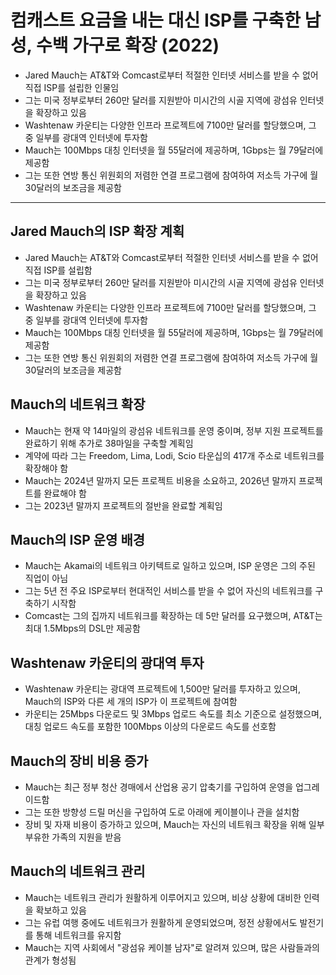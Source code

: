 # 컴캐스트 요금을 내는 대신 ISP를 구축한 남성, 수백 가구로 확장 (2022)


* Jared Mauch는 AT&T와 Comcast로부터 적절한 인터넷 서비스를 받을 수 없어 직접 ISP를 설립한 인물임
* 그는 미국 정부로부터 260만 달러를 지원받아 미시간의 시골 지역에 광섬유 인터넷을 확장하고 있음
* Washtenaw 카운티는 다양한 인프라 프로젝트에 7100만 달러를 할당했으며, 그 중 일부를 광대역 인터넷에 투자함
* Mauch는 100Mbps 대칭 인터넷을 월 55달러에 제공하며, 1Gbps는 월 79달러에 제공함
* 그는 또한 연방 통신 위원회의 저렴한 연결 프로그램에 참여하여 저소득 가구에 월 30달러의 보조금을 제공함

---

Jared Mauch의 ISP 확장 계획
----------------------

* Jared Mauch는 AT&T와 Comcast로부터 적절한 인터넷 서비스를 받을 수 없어 직접 ISP를 설립함
* 그는 미국 정부로부터 260만 달러를 지원받아 미시간의 시골 지역에 광섬유 인터넷을 확장하고 있음
* Washtenaw 카운티는 다양한 인프라 프로젝트에 7100만 달러를 할당했으며, 그 중 일부를 광대역 인터넷에 투자함
* Mauch는 100Mbps 대칭 인터넷을 월 55달러에 제공하며, 1Gbps는 월 79달러에 제공함
* 그는 또한 연방 통신 위원회의 저렴한 연결 프로그램에 참여하여 저소득 가구에 월 30달러의 보조금을 제공함

Mauch의 네트워크 확장
--------------

* Mauch는 현재 약 14마일의 광섬유 네트워크를 운영 중이며, 정부 지원 프로젝트를 완료하기 위해 추가로 38마일을 구축할 계획임
* 계약에 따라 그는 Freedom, Lima, Lodi, Scio 타운십의 417개 주소로 네트워크를 확장해야 함
* Mauch는 2024년 말까지 모든 프로젝트 비용을 소요하고, 2026년 말까지 프로젝트를 완료해야 함
* 그는 2023년 말까지 프로젝트의 절반을 완료할 계획임

Mauch의 ISP 운영 배경
----------------

* Mauch는 Akamai의 네트워크 아키텍트로 일하고 있으며, ISP 운영은 그의 주된 직업이 아님
* 그는 5년 전 주요 ISP로부터 현대적인 서비스를 받을 수 없어 자신의 네트워크를 구축하기 시작함
* Comcast는 그의 집까지 네트워크를 확장하는 데 5만 달러를 요구했으며, AT&T는 최대 1.5Mbps의 DSL만 제공함

Washtenaw 카운티의 광대역 투자
---------------------

* Washtenaw 카운티는 광대역 프로젝트에 1,500만 달러를 투자하고 있으며, Mauch의 ISP와 다른 세 개의 ISP가 이 프로젝트에 참여함
* 카운티는 25Mbps 다운로드 및 3Mbps 업로드 속도를 최소 기준으로 설정했으며, 대칭 업로드 속도를 포함한 100Mbps 이상의 다운로드 속도를 선호함

Mauch의 장비 비용 증가
---------------

* Mauch는 최근 정부 청산 경매에서 산업용 공기 압축기를 구입하여 운영을 업그레이드함
* 그는 또한 방향성 드릴 머신을 구입하여 도로 아래에 케이블이나 관을 설치함
* 장비 및 자재 비용이 증가하고 있으며, Mauch는 자신의 네트워크 확장을 위해 일부 부유한 가족의 지원을 받음

Mauch의 네트워크 관리
--------------

* Mauch는 네트워크 관리가 원활하게 이루어지고 있으며, 비상 상황에 대비한 인력을 확보하고 있음
* 그는 유럽 여행 중에도 네트워크가 원활하게 운영되었으며, 정전 상황에서도 발전기를 통해 네트워크를 유지함
* Mauch는 지역 사회에서 "광섬유 케이블 남자"로 알려져 있으며, 많은 사람들과의 관계가 형성됨
